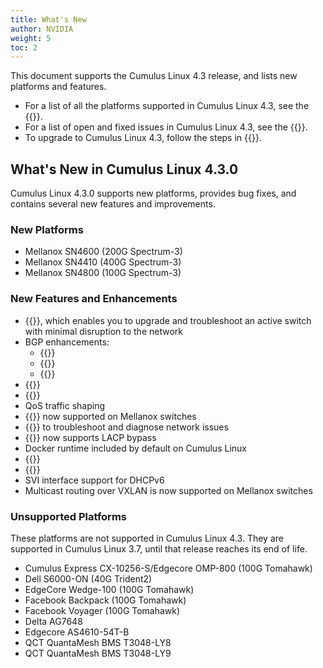 ```yaml
---
title: What's New
author: NVIDIA
weight: 5
toc: 2
---
```

This document supports the Cumulus Linux 4.3 release, and lists new platforms and features.

- For a list of all the platforms supported in Cumulus Linux 4.3, see the {{<exlink url="https://cumulusnetworks.com/products/hardware-compatibility-list/" text="Hardware Compatibility List (HCL)">}}.
- For a list of open and fixed issues in Cumulus Linux 4.3, see the {{<link title="Cumulus Linux 4.3 Release Notes" text="Cumulus Linux 4.3 Release Notes">}}.
- To upgrade to Cumulus Linux 4.3, follow the steps in {{<link url="Upgrading-Cumulus-Linux">}}.

## What's New in Cumulus Linux 4.3.0

Cumulus Linux 4.3.0 supports new platforms, provides bug fixes, and contains several new features and improvements.

### New Platforms

- Mellanox SN4600 (200G Spectrum-3)
- Mellanox SN4410 (400G Spectrum-3)
- Mellanox SN4800 (100G Spectrum-3)

### New Features and Enhancements

- {{<link url="Smart-System-Manager" text="Smart System Manager">}}, which enables you to upgrade and troubleshoot an active switch with minimal disruption to the network
- BGP enhancements:
  - {{<link url="Optional-BGP-Configuration/#graceful-bgp-restart" text="Graceful restart">}}
  - {{<link url="Optional-BGP-Configuration/#wait-for-convergence" text="Wait for convergence">}}
  - {{<link url="Optional-BGP-Configuration/#suppress-route-advertisement" text="Suppress Route Advertisement">}}
- {{<link url="SPAN-and-ERSPAN" text="NCLU commands for SPAN and ERSPAN">}}
- {{<link url="DHCP-Snooping" text="DHCP snooping">}}
- QoS traffic shaping
- {{<link url="Netfilter-ACLs/#nonatomic-update-mode-and-atomic-update-mode" text="Incremental nonatomic updates">}} now supported on Mellanox switches
- {{<link title="Mellanox What Just Happened (WJH)" text="Mellanox WJH commands">}} to troubleshoot and diagnose network issues
- {{<link url="EVPN-Multihoming" text="EVPN multihoming">}} now supports LACP bypass
- Docker runtime included by default on Cumulus Linux
- {{<link url="RDMA-over-Converged-Ethernet-RoCE" text="DoRoCE command">}}
- {{<link url="Supported-MIBs" text="SNMP MIB for BGP unnumbered peers">}}
- SVI interface support for DHCPv6
- Multicast routing over VXLAN is now supported on Mellanox switches

### Unsupported Platforms

These platforms are not supported in Cumulus Linux 4.3. They are supported in Cumulus Linux 3.7, until that release reaches its end of life.

- Cumulus Express CX-10256-S/Edgecore OMP-800 (100G Tomahawk)
- Dell S6000-ON (40G Trident2)
- EdgeCore Wedge-100 (100G Tomahawk)
- Facebook Backpack (100G Tomahawk)
- Facebook Voyager (100G Tomahawk)
- Delta AG7648
- Edgecore AS4610-54T-B
- QCT QuantaMesh BMS T3048-LY8
- QCT QuantaMesh BMS T3048-LY9

